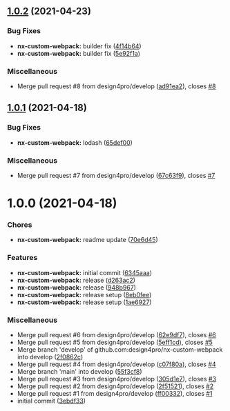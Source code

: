 ## [1.0.2](https://github.com/design4pro/nx-custom-webpack/compare/nx-custom-webpack/v1.0.1...nx-custom-webpack/v1.0.2) (2021-04-23)

### Bug Fixes

- **nx-custom-webpack:** builder fix ([4f14b64](https://github.com/design4pro/nx-custom-webpack/commit/4f14b64ba2e22fabc68a72f8d8d258fef5ec0154))
- **nx-custom-webpack:** builder fix ([5e92f1a](https://github.com/design4pro/nx-custom-webpack/commit/5e92f1a4b0229c101ec8bf0703b9fbfe040fb5fa))

### Miscellaneous

- Merge pull request #8 from design4pro/develop ([ad91ea2](https://github.com/design4pro/nx-custom-webpack/commit/ad91ea254befbe671edd593a31e72c35f53d50f2)), closes [#8](https://github.com/design4pro/nx-custom-webpack/issues/8)

## [1.0.1](https://github.com/design4pro/nx-custom-webpack/compare/nx-custom-webpack/v1.0.0...nx-custom-webpack/v1.0.1) (2021-04-18)

### Bug Fixes

- **nx-custom-webpack:** lodash ([65def00](https://github.com/design4pro/nx-custom-webpack/commit/65def0005890500d02e8fbd9b72b912fa0292943))

### Miscellaneous

- Merge pull request #7 from design4pro/develop ([67c63f9](https://github.com/design4pro/nx-custom-webpack/commit/67c63f9affa5f287eab0ae99587b2b5980f97f20)), closes [#7](https://github.com/design4pro/nx-custom-webpack/issues/7)

# 1.0.0 (2021-04-18)

### Chores

- **nx-custom-webpack:** readme update ([70e6d45](https://github.com/design4pro/nx-custom-webpack/commit/70e6d45b6aef4172d74f6ca752a15c4652e590c4))

### Features

- **nx-custom-webpack:** initial commit ([6345aaa](https://github.com/design4pro/nx-custom-webpack/commit/6345aaa66437b791f8e140bf633a538278c6fcdc))
- **nx-custom-webpack:** release ([d263ac2](https://github.com/design4pro/nx-custom-webpack/commit/d263ac2c6964713ba8e0c046c4aac43eb7f98b0f))
- **nx-custom-webpack:** release ([948b967](https://github.com/design4pro/nx-custom-webpack/commit/948b96730dc37ff65c44ddccbde6685b19ecafe6))
- **nx-custom-webpack:** release setup ([8eb0fee](https://github.com/design4pro/nx-custom-webpack/commit/8eb0fee8d669f0fb15107f0b4de16360cf0ef504))
- **nx-custom-webpack:** release setup ([1ae6927](https://github.com/design4pro/nx-custom-webpack/commit/1ae6927572ca0e63d8458a6236cb488dc407a754))

### Miscellaneous

- Merge pull request #6 from design4pro/develop ([62e9df7](https://github.com/design4pro/nx-custom-webpack/commit/62e9df70a1aae82e4c236ed6d43a19aac86149ef)), closes [#6](https://github.com/design4pro/nx-custom-webpack/issues/6)
- Merge pull request #5 from design4pro/develop ([5eff1cd](https://github.com/design4pro/nx-custom-webpack/commit/5eff1cd0f6c003323bb3c4d3eed530e68da15f01)), closes [#5](https://github.com/design4pro/nx-custom-webpack/issues/5)
- Merge branch 'develop' of github.com:design4pro/nx-custom-webpack into develop ([2f0862c](https://github.com/design4pro/nx-custom-webpack/commit/2f0862c45ae765e122f65bc37aef008f6f332921))
- Merge pull request #4 from design4pro/develop ([c07f80a](https://github.com/design4pro/nx-custom-webpack/commit/c07f80a598e6adb85f9519d37cdf883d65883495)), closes [#4](https://github.com/design4pro/nx-custom-webpack/issues/4)
- Merge branch 'main' into develop ([55f3cf8](https://github.com/design4pro/nx-custom-webpack/commit/55f3cf8e6432af9e777107f900de371ced5bbae5))
- Merge pull request #3 from design4pro/develop ([305d1e7](https://github.com/design4pro/nx-custom-webpack/commit/305d1e756c57eeb71e2709a04849236926f8ba58)), closes [#3](https://github.com/design4pro/nx-custom-webpack/issues/3)
- Merge pull request #2 from design4pro/develop ([2f51521](https://github.com/design4pro/nx-custom-webpack/commit/2f51521673f0af573a3c49540dd7dfe4e9d687e5)), closes [#2](https://github.com/design4pro/nx-custom-webpack/issues/2)
- Merge pull request #1 from design4pro/develop ([ff00332](https://github.com/design4pro/nx-custom-webpack/commit/ff00332a8d49092a74c188d8be328a553308a172)), closes [#1](https://github.com/design4pro/nx-custom-webpack/issues/1)
- initial commit ([3ebdf33](https://github.com/design4pro/nx-custom-webpack/commit/3ebdf332d76b43da6ace33909d0df6f3f78d9552))
